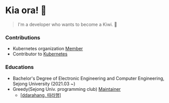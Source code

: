 # Kia ora! 🥝

> I'm a developer who wants to become a Kiwi. 🤣

### Contributions
- Kubernetes organization [Member](https://github.com/orgs/kubernetes/people?query=developowl)
- Contributor to [Kubernetes](https://github.com/kubernetes)

### Educations
- Bachelor's Degree of Electronic Engineering and Computer Engineering, Sejong University (2021.03 ~)
- Greedy(Sejong Univ. programming club) [Maintainer](https://github.com/orgs/greedy-team/teams/maintainers?query=developowl)
  - [[ddarahang, 따라행]](https://ddarahang.site/)
